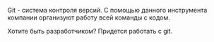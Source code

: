 Git - система контроля версий. С помощью данного инструмента компании организуют работу всей команды с кодом.

Хотите быть разработчиком? Придется работать с git.
